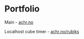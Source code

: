 # Portfolio
Main - [achr.no](https://www.achr.no/)

Localhost cube timer - [achr.no/rubiks](https://www.achr.no/rubiks)
